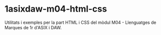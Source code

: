 # 1asixdaw-m04-html-css
Utilitats i exemples per la part HTML i CSS del mòdul M04 - Llenguatges de Marques de 1r d'ASIX i DAW.
